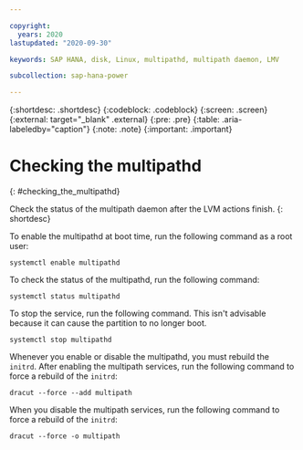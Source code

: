 ```yaml
---

copyright:
  years: 2020
lastupdated: "2020-09-30"

keywords: SAP HANA, disk, Linux, multipathd, multipath daemon, LMV

subcollection: sap-hana-power

---
```


{:shortdesc: .shortdesc}
{:codeblock: .codeblock}
{:screen: .screen}
{:external: target="_blank" .external}
{:pre: .pre}
{:table: .aria-labeledby="caption"}
{:note: .note}
{:important: .important}


# Checking the multipathd
{: #checking_the_multipathd}

Check the status of the multipath daemon after the LVM actions finish.
{: shortdesc} 

To enable the multipathd at boot time, run the following command as a root user:

```
systemctl enable multipathd
```

To check the status of the multipathd, run the following command:

```
systemctl status multipathd
```

To stop the service, run the following command. This isn't advisable because it can cause the partition to no longer boot.

```
systemctl stop multipathd
```

Whenever you enable or disable the multipathd, you must rebuild the `initrd`. After enabling the multipath services, run the following command to force a rebuild of the `initrd`:

```
dracut --force --add multipath
```

When you disable the multipath services, run the following command to force a rebuild of the `initrd`:

```
dracut --force -o multipath
```